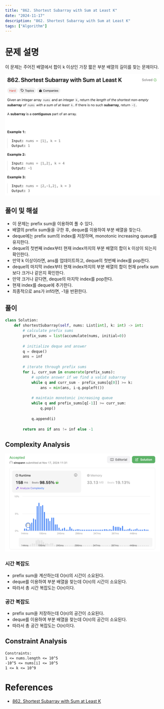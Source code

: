 ```yaml
---
title: "862. Shortest Subarray with Sum at Least K"
date: "2024-11-17"
description: "862. Shortest Subarray with Sum at Least K"
tags: ["Algorithm"]
---
```


# 문제 설명
이 문제는 주어진 배열에서 합이 k 이상인 가장 짧은 부분 배열의 길이를 찾는 문제이다.

![862](../../../images/LEET/862/862.png)


## 풀이 및 해설
- 이 문제는 prefix sum을 이용하여 풀 수 있다.
- 배열의 prefix sum들을 구한 후, deque를 이용하여 부분 배열을 찾는다.
- deque에는 prefix sum의 index를 저장하며, monotonic increasing queue를 유지한다.
- deque의 첫번째 index부터 현재 index까지의 부분 배열의 합이 k 이상이 되는지 확인한다.
- 만약 k 이상이라면, ans를 업데이트하고, deque의 첫번째 index를 pop한다.
- deque의 마지막 index부터 현재 index까지의 부분 배열의 합이 현재 prefix sum보다 크거나 같은지 확인한다.
- 만약 크거나 같다면, deque의 마지막 index를 pop한다.
- 현재 index를 deque에 추가한다.
- 최종적으로 ans가 inf라면, -1을 반환한다.

## 풀이
```python
class Solution:
    def shortestSubarray(self, nums: List[int], k: int) -> int:
        # calculate prefix sums
        prefix_sums = list(accumulate(nums, initial=0))

        # initialize deque and answer
        q = deque()
        ans = inf

        # iterate through prefix sums
        for i, curr_sum in enumerate(prefix_sums):
            # update answer if we find a valid subarray
            while q and curr_sum - prefix_sums[q[0]] >= k:
                ans = min(ans, i-q.popleft())
            
            # maintain monotonic increasing queue
            while q and prefix_sums[q[-1]] >= curr_sum:
                q.pop()
            
            q.append(i)
        
        return ans if ans != inf else -1
```

## Complexity Analysis
![tc](../../../images/LEET/862/tc.png)

### 시간 복잡도
- prefix sum을 계산하는데 O(n)의 시간이 소요된다.
- deque를 이용하여 부분 배열을 찾는데 O(n)의 시간이 소요된다.
- 따라서 총 시간 복잡도는 O(n)이다.

### 공간 복잡도
- prefix sum을 저장하는데 O(n)의 공간이 소요된다.
- deque를 이용하여 부분 배열을 찾는데 O(n)의 공간이 소요된다.
- 따라서 총 공간 복잡도는 O(n)이다.

## Constraint Analysis
```
Constraints:
1 <= nums.length <= 10^5
-10^5 <= nums[i] <= 10^5
1 <= k <= 10^9
```

# References
- [862. Shortest Subarray with Sum at Least K](https://leetcode.com/problems/shortest-subarray-with-sum-at-least-k/)